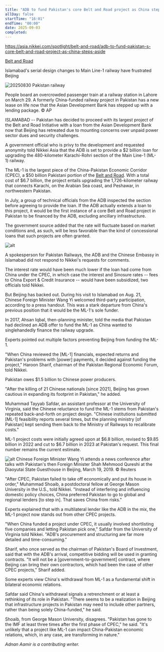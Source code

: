 ```yaml
---
title: "ADB to fund Pakistan's core Belt and Road project as China steps aside"
allDay: false
startTime: "16:01"
endTime: "00:00"
date: 2025-09-03
completed:
---
```


https://asia.nikkei.com/spotlight/belt-and-road/adb-to-fund-pakistan-s-core-belt-and-road-project-as-china-steps-aside

[Belt and Road](https://asia.nikkei.com/spotlight/belt-and-road)

Islamabad's serial design changes to Main Line-1 railway have frustrated Beijing

![20250830 Pakistan railway](https://www.ft.com/__origami/service/image/v2/images/raw/https%3A%2F%2Fcms-image-bucket-productionv3-ap-northeast-1-a7d2.s3.ap-northeast-1.amazonaws.com%2Fimages%2F4%2F6%2F4%2F4%2F11424464-1-eng-GB%2F08772bedf97d-AP25088404195650.jpg?width=780&fit=cover&gravity=faces&dpr=2&quality=medium&source=nar-cms&format=auto)

People board an overcrowded passenger train at a railway station in Lahore on March 29. A formerly China-funded railway project in Pakistan has a new lease on life now that the Asian Development Bank has stepped up with a lending package. © AP

ISLAMABAD -- Pakistan has decided to proceed with its largest project of the Belt and Road Initiative with a loan from the Asian Development Bank now that Beijing has retreated due to mounting concerns over unpaid power sector dues and security challenges.

A government official who is privy to the development and requested anonymity told Nikkei Asia that the ADB is set to provide a $2 billion loan for upgrading the 480-kilometer Karachi-Rohri section of the Main Line-1 (ML-1) railway.

The ML-1 is the largest piece of the China-Pakistan Economic Corridor (CPEC), a $50 billion Pakistani portion of the [Belt and Road](https://asia.nikkei.com/spotlight/belt-and-road). With a total cost of $6.7 billion, the project entails upgrading the 1,726-kilometer railway that connects Karachi, on the Arabian Sea coast, and Peshawar, in northwestern Pakistan.

In July, a group of technical officials from the ADB inspected the section before agreeing to provide the loan. If the ADB actually extends a loan to this project, it would be the first instance of a core Belt and Road project in Pakistan to be financed by the ADB, excluding ancillary infrastructure.

The government source added that the rate will fluctuate based on market conditions and, as such, will be less favorable than the kind of concessional loans that such projects are often granted.

![alt](https://www.ft.com/__origami/service/image/v2/images/raw/https%3A%2F%2Fcms-image-bucket-productionv3-ap-northeast-1-a7d2.s3.ap-northeast-1.amazonaws.com%2Fimages%2F_aliases%2Farticleimage%2F4%2F9%2F6%2F5%2F11425694-1-eng-GB%2Fd5717631a58d-20250901-Pakistan-railway-map.png?source=nar-cms)

A spokesperson for Pakistan Railways, the ADB and the Chinese Embassy in Islamabad did not respond to Nikkei's requests for comments.

The interest rate would have been much lower if the loan had come from China under the CPEC, in which case the interest and Sinosure rates -- fees to China Export & Credit Insurance -- would have been subsidized, two officials told Nikkei.

But Beijing has backed out. During his visit to Islamabad on Aug. 21, Chinese Foreign Minister Wang Yi welcomed third-party participation, according to a press handout. This was a stark departure from China's previous position that it would be the ML-1's sole funder.

In 2017, Ahsan Iqbal, then-planning minister, told the media that Pakistan had declined an ADB offer to fund the ML-1 as China wanted to singlehandedly finance the railway upgrade.

Experts pointed out multiple factors preventing Beijing from funding the ML-1.

"When China reviewed the \[ML-1\] financials, expected returns and Pakistan's problems with \[power\] payments, it decided against funding the project," Haroon Sharif, chairman of the Pakistan Regional Economic Forum, told Nikkei.

Pakistan owes $1.5 billion to Chinese power producers.

"After the killing of 21 Chinese nationals \[since 2021\], Beijing has grown cautious in expanding its footprint in Pakistan," he added.

Muhammad Tayyab Safdar, an assistant professor at the University of Virginia, said the Chinese reluctance to fund the ML-1 stems from Pakistan's repeated back-and-forth on project design. "Chinese institutions submitted \[ML-1\] feasibility reports several times, but the planning ministry \[of Pakistan\] kept sending them back to the Ministry of Railways to recalibrate costs."

ML-1 project costs were initially agreed upon at $6.8 billion, revised to $9.85 billion in 2022 and cut to $6.7 billion in 2023 at Pakistan's request. This final number remains the current estimate.

![alt](https://www.ft.com/__origami/service/image/v2/images/raw/https%3A%2F%2Fcms-image-bucket-productionv3-ap-northeast-1-a7d2.s3.ap-northeast-1.amazonaws.com%2Fimages%2F_aliases%2Farticleimage%2F9%2F8%2F4%2F5%2F11425489-1-eng-GB%2F290d195cee92-2019-03-19T130712Z_235725572_RC1A97A4BBC0_RTRMADP_3_CHINA-PAKISTAN.JPG?source=nar-cms) Chinese Foreign Minister Wang Yi attends a news conference after talks with Pakistan's then Foreign Minister Shah Mehmood Qureshi at the Diaoyutai State Guesthouse in Beijing, March 19, 2019. © Reuters

"After CPEC, Pakistan failed to take off economically and put its house in order," Muhammad Shoaib, a postdoctoral fellow at George Mason University in the U.S., told Nikkei. "Instead of interfering and influencing domestic policy choices, China preferred Pakistan to go to global and regional lenders \[to step in\]. That saves China from risks."

Experts explained that with a multilateral lender like the ADB in the mix, the ML-1 project now stands out from other CPEC projects.

"When China funded a project under CPEC, it usually involved shortlisting five companies and letting Pakistan pick one," Safdar from the University of Virginia told Nikkei. "ADB's procurement and structuring are far more detailed and time-consuming."

Sharif, who once served as the chairman of Pakistan's Board of Investment, said that with the ADB's arrival, competitive bidding will be used in granting contracts. "It will not be a \[government-to-government\] contract, where Beijing can bring their own contractors, which had been the case of other CPEC projects," Sharif added.

Some experts view China's withdrawal from ML-1 as a fundamental shift in bilateral economic relations.

Safdar said China's withdrawal signals a retrenchment or at least a rethinking of its role in Pakistan. "There seems to be a realization in Beijing that infrastructure projects in Pakistan may need to include other partners, rather than being solely China-funded," he said.

Shoaib, from George Mason University, disagrees. "Pakistan has gone to the IMF at least three times after the first phase of CPEC," he said. "It's unlikely that a project like ML-1 can impact China-Pakistan economic relations, which, in any case, are transforming in nature."

*Adnan Aamir is a contributing writer.*